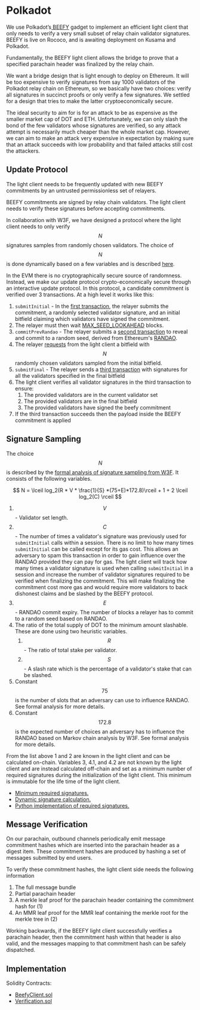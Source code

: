 # Polkadot

We use Polkadot’s[ BEEFY](https://github.com/paritytech/grandpa-bridge-gadget/blob/master/docs/walkthrough.md) gadget to implement an efficient light client that only needs to verify a very small subset of relay chain validator signatures. BEEFY is live on Rococo, and is awaiting deployment on Kusama and Polkadot.

Fundamentally, the BEEFY light client allows the bridge to prove that a specified parachain header was finalized by the relay chain.

We want a bridge design that is light enough to deploy on Ethereum. It will be too expensive to verify signatures from say 1000 validators of the Polkadot relay chain on Ethereum, so we basically have two choices: verify all signatures in succinct proofs or only verify a few signatures. We settled for a design that tries to make the latter cryptoeconomically secure.

The ideal security to aim for is for an attack to be as expensive as the smaller market cap of DOT and ETH. Unfortunately, we can only slash the bond of the few validators whose signatures are verified, so any attack attempt is necessarily much cheaper than the whole market cap. However, we can aim to make an attack very expensive in expectation by making sure that an attack succeeds with low probability and that failed attacks still cost the attackers.

## Update Protocol

The light client needs to be frequently updated with new BEEFY commitments by an untrusted permissionless set of relayers.

BEEFY commitments are signed by relay chain validators. The light client needs to verify these signatures before accepting commitments.

In collaboration with W3F, we have designed a protocol where the light client needs to only verify $$N$$ signatures samples from randomly chosen validators​. The choice of $$N$$ is done dynamically based on a few variables and is described [here](./#signature-sampling).

In the EVM there is no cryptographically secure source of randomness. Instead, we make our update protocol crypto-economically secure through an interactive update protocol. In this protocol, a candidate commitment is verified over 3 transactions. At a high level it works like this:

1. `submitInitial` - In the [first transaction](../../../../contracts/src/BeefyClient.sol#L233), the relayer submits the commitment, a randomly selected validator signature, and an initial bitfield claiming which validators have signed the commitment.
2. The relayer must then wait [MAX\_SEED\_LOOKAHEAD](https://eth2book.info/bellatrix/part3/config/preset/#max\_seed\_lookahead) blocks.
3. `commitPrevRandao` - The relayer submits a [second transaction](../../../../contracts/src/BeefyClient.sol#L288) to reveal and commit to a random seed, derived from Ethereum's [RANDAO](https://eips.ethereum.org/EIPS/eip-4399).
4. The relayer [requests](../../../../contracts/src/BeefyClient.sol#L404) from the light client a bitfield with $$N$$randomly chosen validators sampled from the initial bitfield.​
5. `submitFinal` - The relayer sends a [third transaction](../../../../contracts/src/BeefyClient.sol#L320) with signatures for all the validators specified in the final bitfield
6. The light client verifies all validator signatures in the third transaction to ensure:
   1. The provided validators are in the current validator set
   2. The provided validators are in the final bitfield
   3. The provided validators have signed the beefy commitment
7. If the third transaction succeeds then the payload inside the BEEFY commitment is applied

## Signature Sampling

The choice $$N$$ is described by the [formal analysis of signature sampling from W3F](https://hackmd.io/c6STzrvfQGyN2P2rVmTmoA). It consists of the following variables.

$$
N = \lceil log_2(R * V * \frac{1}{S} *(75+E)*172.8)\rceil + 1 + 2 \lceil log_2(C) \rceil
$$

1. $$V$$ - Validator set length.
2. $$C$$ - The number of times a validator's signature was previously used for `submitInitial` calls within a session. There is no limit to how many times `submitInitial` can be called except for its gas cost. This allows an adversary to spam this transaction in order to gain influence over the RANDAO provided they can pay for gas. The light client will track how many times a validator signature is used when calling `submitInitial` in a session and increase the number of validator signatures required to be verified when finalizing the commitment. This will make finalizing the commitment cost more gas and would require more validators to back dishonest claims and be slashed by the BEEFY protocol.
3. $$E$$ - RANDAO commit expiry. The number of blocks a relayer has to commit to a random seed based on RANDAO.
4. The ratio of the total supply of DOT to the minimum amount slashable. These are done using two heuristic variables.
   1. $$R$$ - The ratio of total stake per validator.
   2. $$S$$ - A slash rate which is the percentage of a validator's stake that can be slashed.
5. Constant $$75$$ is the number of slots that an adversary can use to influence RANDAO. See formal analysis for more details.
6. Constant $$172.8$$ is the expected number of choices an adversary has to influence the RANDAO based on Markov chain analysis by W3F. See formal analysis for more details.

From the list above 1 and 2 are known in the light client and can be calculated on-chain. Variables 3, 4.1, and 4.2 are not known by the light client and are instead calculated off-chain and set as a minimum number of required signatures during the initialization of the light client. This minimum is immutable for the life time of the light client.

* [Minimum required signatures.](../../../../contracts/src/BeefyClient.sol#L182-L187)
* [Dynamic signature calculation.](../../../../contracts/src/BeefyClient.sol#L437)
* [Python implementation of required signatures.](../../../../scripts/beefy\_signature\_sampling.py#L9)

## Message Verification

On our parachain, outbound channels periodically emit message commitment hashes which are inserted into the parachain header as a digest item. These commitment hashes are produced by hashing a set of messages submitted by end users.

To verify these commitment hashes, the light client side needs the following information

1. The full message bundle
2. Partial parachain header
3. A merkle leaf proof for the parachain header containing the commitment hash for (1)
4. An MMR leaf proof for the MMR leaf containing the merkle root for the merkle tree in (2)

Working backwards, if the BEEFY light client successfully verifies a parachain header, then the commitment hash within that header is also valid, and the messages mapping to that commitment hash can be safely dispatched.

## Implementation

Solidity Contracts:

* [BeefyClient.sol](../../../../contracts/src/BeefyClient.sol)
* [Verification.sol](../../../../contracts/src/Verification.sol)
